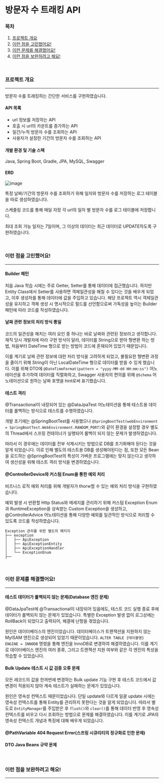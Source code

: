 # 방문자 수 트래킹 API

### 목차
1. [프로젝트 개요](###프로젝트-개요)
2. [이런 점을 고민했어요!](###이런-점을-고민했어요!)
3. [이런 문제를 해결했어요!](###이런-문제를-해결했어요!)
4. [이런 점을 보완하려고 해요!](###이런-점을-보완하려고-해요!)

<br/>

### 프로젝트 개요
---
방문자 수를 트래킹하는 간단한 서비스를 구현하였습니다.

#### API 목록
- url 정보를 저장하는 API
- 호출 시 url의 카운트를 증가하는 API
- 일간/누적 방문자 수를 조회하는 API
- 사용자가 설정한 기간의 방문자 수를 조회하는 API

#### 개발 환경 및 기술 스택
Java, Spring Boot, Gradle, JPA, MySQL, Swagger

#### ERD
![image](https://github.com/Sesolj/visitorTracking/assets/147023239/59999f25-db0a-4c56-8d14-ab541ed20324)

특정 날짜/기간의 방문자 수를 조회하기 위해 일자와 방문자 수를 저장하는 로그 테이블을 따로 생성하였습니다.

스케줄링 코드를 통해 매일 자정 각 url의 일자 별 방문자 수를 로그 테이블에 저장합니다.

최대 조회 가능 일자는 7일이며, 그 이상의 데이터는 최근 데이터로 UPDATE하도록 구현하였습니다.

<br/>

### 이런 점을 고민했어요!
---
#### Builder 패턴
처음 Java 학습 시에는 주로 Getter, Setter를 통해 데이터에 접근했습니다. 하지만 Entity Class에서 Setter를 사용하면 객체일관성을 해칠 수 있다는 것을 배우게 되었고, 이후 생성자를 통해 데이터에 값을 주입하고 있습니다. 해당 프로젝트 역시 객체일관성을 유지하고 객체 생성 시 명시적으로 필드를 선언함으로써 가독성을 높이는 Builder 패턴에 따라 코드를 작성하였습니다.

#### 날짜 관련 정보의 처리 방식 통일
코드의 일관성을 해치는 여러 요인 중 하나는 바로 날짜와 관련된 정보라고 생각합니다. 재직 당시 개발자에 따라 구현 방식이 달라, 데이터를 String으로 받아 형변환 하는 방법, 처음부터 DateTime 형으로 받는 방법이 코드에 혼재되어 있었기 때문입니다.

이를 계기로 날짜 관련 정보에 대한 처리 방식을 고려하게 되었고, 불필요한 형변환 과정을 줄이기 위해 String이 아닌 LocalDateTime 형으로 데이터를 받을 수 있게 했습니다. 이를 위해 DTO에 ```@DateTimeFormat(pattern = "yyyy-MM-dd HH:mm:ss")``` 어노테이션을 추가하여 데이터를 직렬화하고, Swagger 사용자의 편의를 위해 ```@Schema``` 어노테이션으로 원하는 날짜 포맷을 hint로써 표기했습니다.

#### 테스트 격리
@Transactional이 내장되어 있는 @DataJpaTest 어노테이션을 통해 테스트용 데이터를 롤백하는 방식으로 테스트를 수행하였습니다.

개발 초기에는 @SpringBootTest를 사용했으나 ```@SpringBootTest(webEnvironment = SpringBootTest.WebEnvironment.RANDOM_PORT)```와 같이 환경을 설정할 경우 별도의 Thread에서 스프링 컨테이너가 실행되어 롤백이 되지 않는 문제가 발생하였습니다.

따라서 이 경우에는 데이터를 전부 삭제시키는 방법으로 DB를 초기화해야 된다는 것을 알게 되었습니다. 이로 인해 별도의 테스트용 DB를 생성해야된다는 점, 또한 모든 Bean을 로드하는 @SpringBootTest의 특성이 가벼운 프로그램에는 맞지 않는다고 생각하여 생산성을 위해 테스트 격리 방식을 변경하였습니다.

#### @ControllerDevice와 커스텀 Enum을 통한 예외 처리
비즈니스 로직 예외 처리를 위해 개발자가 thorw할 수 있는 예외 처리 방식을 구현하였습니다.

예외 발생 시 반환할 Http Status와 메세지를 관리하기 위해 커스텀 Exception Enum과 RuntimeException을 상속받는 Custom Exception을 생성하고, @ControllerAdvice 어노테이션을 통해 다양한 예외를 일관적인 방식으로 처리할 수 있도록 코드를 작성하였습니다.
```
Exception 관리를 위한 별도의 패키지
├── exception
│   ├── ApiException
│   ├── ApiExceptionEntity
│   ├── ApiExceptionHandler
│   └── ExceptionEnum
├──
```

<br/>

### 이런 문제를 해결했어요!
---
#### 테스트 데이터가 롤백되지 않는 문제(Database 엔진 문제)
@DataJpaTest에 @Transactional이 내장되어 있음에도, 테스트 코드 실행 종료 후에 데이터가 롤백되지 않는 문제가 있었습니다. 특별한 Exception 발생 없이 로그상에는 RollBack이 되었다고 출력되어, 해결에 난항을 겪었습니다.

원인은 데이터베이스의 엔진이었습니다. 데이터베이스가 트랜잭션을 지원하지 않는 MyISAM 엔진으로 생성되어 있었기 때문이었습니다. ```ALTER TABLE {테이블명} ENGINE = INNODB``` 명령을 통해 엔진을 InnoDB로 변경하여 해결하였습니다. 이를 계기로 데이터베이스 엔진의 여러 종류, 그리고 트랜잭션 지원 여부와 같은 각 엔진의 특성을 학습할 수 있었습니다.

#### Bulk Update 테스트 시 값 검증 오류 문제
모든 레코드의 값을 한꺼번에 변경하는 Bulk update 기능 구현 후 테스트 코드에서 값 변경이 적용되지 않아 계속 테스트가 실패하는 문제가 있었습니다.

원인은 영속성 컨텍스트 때문이었습니다. 단일 update와 다르게 일괄 update 시에는 영속성 컨텍스트를 통해 Entity를 관리하지 못한다는 것을 알게 되었습니다. 따라서 별도로 ```EntityManager```를 주입받은 후 ```flush()```와 ```clear()```를 통해 데이터 반영 후 영속성 컨텍스트를 비우고 다시 조회하는 방법으로 문제를 해결하였습니다. 이를 계기로 JPA의 영속성 컨텍스트 개념과 특징에 대해 배우게 되었습니다.

#### @PathVariable 404 Request Error(스프링 시큐리티의 정규화로 인한 문제)
#### DTO Java Beans 규약 문제

<br/>

### 이런 점을 보완하려고 해요!
---
